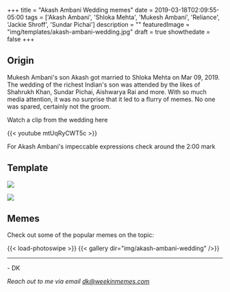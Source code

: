 +++
title = "Akash Ambani Wedding memes"
date = 2019-03-18T02:09:55-05:00
tags = ['Akash Ambani', 'Shloka Mehta', 'Mukesh Ambani', 'Reliance', 'Jackie Shroff', 'Sundar Pichai']
description = ""
featuredImage = "img/templates/akash-ambani-wedding.jpg"
draft = true
showthedate = false
+++

## Origin

Mukesh Ambani's son Akash got married to Shloka Mehta on Mar 09, 2019. <!--more-->
The wedding of the richest Indian's son was attended by the likes of Shahrukh Khan, Sundar Pichai, Aishwarya Rai and more. With so much media attention, it was no surprise that it led to a flurry of memes. No one was spared, certainly not the groom.


Watch a clip from the wedding here

{{< youtube mtUqRyCWT5c >}}

For Akash Ambani's impeccable expressions check around the 2:00 mark

## Template

![](img/templates/akash-ambani-wedding.jpg)

![](img/templates/akash-ambani-wedding.gif)


## Memes

Check out some of the popular memes on the topic:

{{< load-photoswipe >}}
{{< gallery dir="img/akash-ambani-wedding" />}}


---
\- DK

*Reach out to me via email dk@weekinmemes.com*